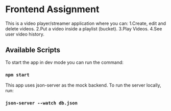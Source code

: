 # Frontend Assignment

This is a video player/streamer application where you can:
1.Create, edit and delete videos.
2.Put a video inside a playlist (bucket).
3.Play Videos.
4.See user video history. 

## Available Scripts

To start the app in dev mode you can run the command:
### `npm start`

This app uses json-server as the mock backend. To run the server locally, run:
### `json-server --watch db.json`

